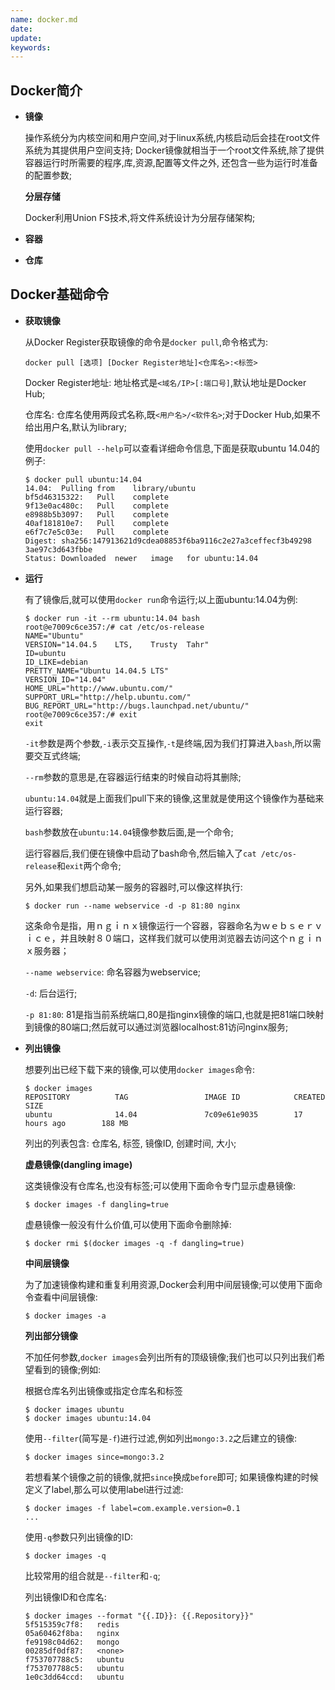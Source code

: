 ```yaml
---
name: docker.md
date:
update:
keywords:
---
```



Docker简介
----
* **镜像**
  
    操作系统分为内核空间和用户空间,对于linux系统,内核启动后会挂在root文件系统为其提供用户空间支持;
    Docker镜像就相当于一个root文件系统,除了提供容器运行时所需要的程序,库,资源,配置等文件之外,
    还包含一些为运行时准备的配置参数;
    
    **分层存储**
    
    Docker利用Union FS技术,将文件系统设计为分层存储架构;
  
* **容器**
* **仓库**

Docker基础命令
----
* **获取镜像**

    从Docker Register获取镜像的命令是`docker pull`,命令格式为:
    ```
    docker pull [选项] [Docker Register地址]<仓库名>:<标签>
    ```
    Docker Register地址: 地址格式是`<域名/IP>[:端口号]`,默认地址是Docker Hub;
    
    仓库名: 仓库名使用两段式名称,既`<用户名>/<软件名>`;对于Docker Hub,如果不给出用户名,默认为library;
    
    使用`docker pull --help`可以查看详细命令信息,下面是获取ubuntu 14.04的例子:
    ```
    $ docker pull ubuntu:14.04
    14.04:  Pulling from    library/ubuntu
    bf5d46315322:   Pull    complete
    9f13e0ac480c:   Pull    complete
    e8988b5b3097:   Pull    complete
    40af181810e7:   Pull    complete
    e6f7c7e5c03e:   Pull    complete
    Digest: sha256:147913621d9cdea08853f6ba9116c2e27a3ceffecf3b49298
    3ae97c3d643fbbe
    Status: Downloaded  newer   image   for ubuntu:14.04
    ```

* **运行**

    有了镜像后,就可以使用`docker run`命令运行;以上面ubuntu:14.04为例:
    ```
    $ docker run -it --rm ubuntu:14.04 bash
    root@e7009c6ce357:/# cat /etc/os-release
    NAME="Ubuntu"
    VERSION="14.04.5    LTS,    Trusty  Tahr"
    ID=ubuntu
    ID_LIKE=debian
    PRETTY_NAME="Ubuntu 14.04.5 LTS"
    VERSION_ID="14.04"
    HOME_URL="http://www.ubuntu.com/"
    SUPPORT_URL="http://help.ubuntu.com/"
    BUG_REPORT_URL="http://bugs.launchpad.net/ubuntu/"
    root@e7009c6ce357:/# exit
    exit
    ```
    `-it`参数是两个参数,`-i`表示交互操作,`-t`是终端,因为我们打算进入`bash`,所以需要交互式终端;
    
    `--rm`参数的意思是,在容器运行结束的时候自动将其删除;
    
    `ubuntu:14.04`就是上面我们pull下来的镜像,这里就是使用这个镜像作为基础来运行容器;
    
    `bash`参数放在`ubuntu:14.04`镜像参数后面,是一个命令;
    
    运行容器后,我们便在镜像中启动了bash命令,然后输入了`cat /etc/os-release`和`exit`两个命令;

    另外,如果我们想启动某一服务的容器时,可以像这样执行:
    ```
    $ docker run --name webservice -d -p 81:80 nginx
    ```
    这条命令是指，用ｎｇｉｎｘ镜像运行一个容器，容器命名为ｗｅｂｓｅｒｖｉｃｅ，并且映射８０端口，这样我们就可以使用浏览器去访问这个ｎｇｉｎｘ服务器；
    
    `--name webservice`: 命名容器为webservice;
    
    `-d`: 后台运行;
    
    `-p 81:80`: 81是指当前系统端口,80是指nginx镜像的端口,也就是把81端口映射到镜像的80端口;然后就可以通过浏览器localhost:81访问nginx服务;
    
* **列出镜像**
 
    想要列出已经下载下来的镜像,可以使用`docker images`命令:
    ```
    $ docker images
    REPOSITORY          TAG                 IMAGE ID            CREATED             SIZE
    ubuntu              14.04               7c09e61e9035        17 hours ago        188 MB
    ```
    列出的列表包含: 仓库名, 标签, 镜像ID, 创建时间, 大小;
    
    **虚悬镜像(dangling image)**
    
    这类镜像没有仓库名,也没有标签;可以使用下面命令专门显示虚悬镜像:
    ```
    $ docker images -f dangling=true
    ```
    虚悬镜像一般没有什么价值,可以使用下面命令删除掉:
    ```
    $ docker rmi $(docker images -q -f dangling=true)
    ```
    
    **中间层镜像**
    
    为了加速镜像构建和重复利用资源,Docker会利用中间层镜像;可以使用下面命令查看中间层镜像:
    ```
    $ docker images -a
    ```
    
    **列出部分镜像**
    
    不加任何参数,`docker images`会列出所有的顶级镜像;我们也可以只列出我们希望看到的镜像;例如:
    
    根据仓库名列出镜像或指定仓库名和标签
    ```
    $ docker images ubuntu
    $ docker images ubuntu:14.04
    ```
    
    使用`--filter`(简写是`-f`)进行过滤,例如列出`mongo:3.2`之后建立的镜像:
    ```
    $ docker images since=mongo:3.2
    ```
    若想看某个镜像之前的镜像,就把`since`换成`before`即可;
    如果镜像构建的时候定义了label,那么可以使用label进行过滤:
    ```
    $ docker images -f label=com.example.version=0.1
    ...
    ```
    
    使用`-q`参数只列出镜像的ID:
    ```
    $ docker images -q
    ```
    比较常用的组合就是`--filter`和`-q`;
    
    列出镜像ID和仓库名:
    ```
    $ docker images --format "{{.ID}}: {{.Repository}}"
    5f515359c7f8:   redis
    05a60462f8ba:   nginx
    fe9198c04d62:   mongo
    00285df0df87:   <none>
    f753707788c5:   ubuntu
    f753707788c5:   ubuntu
    1e0c3dd64ccd:   ubuntu
    ```
